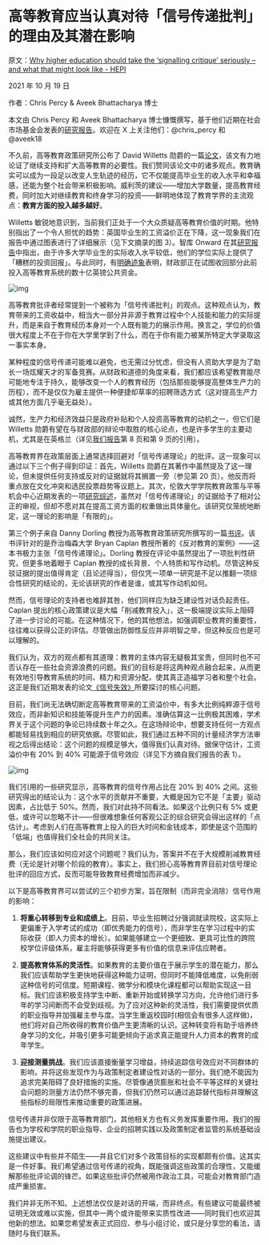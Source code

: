# 高等教育应当认真对待「信号传递批判」的理由及其潜在影响

原文：[Why higher education should take the ‘signalling critique’ seriously – and what that might look like - HEPI](https://www.hepi.ac.uk/2021/10/19/why-higher-education-should-take-the-signalling-critique-seriously-and-what-that-might-look-like/)

2021 年 10 月 19 日

作者：Chris Percy & Aveek Bhattacharya 博士

本文由 Chris Percy 和 Aveek Bhattacharya 博士慷慨撰写，基于他们近期在社会市场基金会发表的[研究报告](https://www.smf.co.uk/publications/signal-failure/)。欢迎在 X 上关注他们：@chris_percy 和 @aveek18

不久前，高等教育政策研究所公布了 David Willetts 勋爵的一篇[论文](https://www.hepi.ac.uk/2021/09/30/how-to-boost-higher-education-and-cut-public-spending-by-david-willetts/)，该文有力地论证了继续支持和扩大高等教育的必要性。我们赞同该论文中的诸多观点。教育确实可以成为一段足以改变人生轨迹的经历，它不仅能提高毕业生的收入水平和幸福感，还能为整个社会带来积极影响。威利茨的建议——增加大学数量，提高教育经费，同时加大对继续教育和终身学习的投资——鲜明地体现了教育学界的主流观点：**教育方面的投入越多越好**。

Willetts 敏锐地意识到，当前我们正处于一个大众质疑高等教育价值的时期。他特别指出了一个令人担忧的趋势：英国毕业生的工资溢价正在下降，这一现象我们在报告中通过图表进行了详细展示（见下文摘录的图 3）。智库 Onward 在其[研究报告](https://www.ukonward.com/wp-content/uploads/2021/08/J6493-ONW-A-Question-Of-Degree-190104.pdf)中指出，由于许多大学毕业生的实际收入水平较低，他们的学位实际上提供了「糟糕的投资回报」。与此同时，有[明确迹象](https://www.thetimes.co.uk/article/tories-want-to-end-the-university-boom-years-9jgggnjf8)表明，财政部正在试图收回部分此前投入高等教育系统的数十亿英镑公共资金。

![img](https://i0.wp.com/www.hepi.ac.uk/wp-content/uploads/2021/10/Figure-3-with-source.png?resize=780%2C429&ssl=1)

高等教育批评者经常提到一个被称为「信号传递批判」的观点。这种观点认为，教育带来的工资收益中，相当大一部分并非源于教育过程中个人技能和能力的实际提升，而是来自于教育经历本身对一个人既有能力的展示作用。换言之，学位的价值很大程度上不在于你在大学里学到了什么，而在于你有能力被某所特定大学录取这一事实本身。

某种程度的信号传递可能难以避免，也无需过分忧虑，但没有人资助大学是为了助长一场炫耀天才的军备竞赛。从财政和道德的角度来看，我们都应该希望教育能尽可能地专注于持久，能够改变一个人的教育经历（包括那些能够提高整体生产力的历程），而不是仅仅为雇主提供一种便捷却草率的招聘筛选方式（这对提高生产力或其他方面几乎毫无益处）。

诚然，生产力和经济效益只是政府补贴和个人投资高等教育的动机之一，但它们是 Willetts 勋爵有望在与财政部的辩论中取胜的核心论点，也是许多学生的主要动机，尤其是在英格兰（详见[我们报告](https://www.smf.co.uk/publications/signal-failure/)第 8 页和第 9 页的引用）。

高等教育界在政策层面上通常选择回避对「信号传递理论」的批评。这一现象可以通过以下三个例子得到印证：首先，Willetts 勋爵在其著作中虽然提及了这一理论，但未提供任何支持或反对的证据就将其搁置一旁（参见第 20 页）。他反而将重点放在文化冲突和选民投票趋势等议题上。其次，伦敦大学学院教育政策与平等机会中心近期发表的一项[研究综述](https://econpapers.repec.org/paper/uclcepeob/12.htm)，虽然对「信号传递理论」的证据给予了相对公正的审视，但却不愿对其在提高工资方面的权重做出具体量化。该研究仅笼统地断定，这一理论的影响是「有限的」。

第三个例子来自 Danny Dorling 教授为高等教育政策研究所撰写的一篇[书评](https://www.hepi.ac.uk/2019/09/06/review-by-danny-dorling-of-the-case-against-education-why-the-education-system-is-a-waste-of-time-and-money-by-professor-bryan-caplan-of-george-mason-university/)。该书评针对的是乔治梅森大学 Bryan Caplan 教授所著的《反对教育的案例》——这本书极力主张「信号传递理论」。Dorling 教授在评论中虽然提出了一项批判性研究，但更多地着眼于 Caplan 教授的成长背景、个人特质和写作动机。尽管这种反驳证据的提出值得肯定（且论述得当），但仅凭一项单一研究是不足以推翻一项综合性研究的结论的，无论该研究的作者是谁，或其写作动机如何。

然而，信号理论的支持者也难辞其咎，他们同样应为缺乏建设性对话负起责任。Caplan 提出的核心政策建议是大幅「削减教育投入」，这一极端提议实际上阻碍了进一步讨论的可能。在这种情况下，他的其他想法，如强调职业教育的重要性，往往难以获得公正的评估。尽管做出防御性反应并非明智之举，但这种反应也是可以理解的。

我们认为，双方的观点都有其道理：教育的主体内容无疑极其宝贵，但同时也不可否认存在一些社会资源浪费的问题。我们的目标是将这两种观点融合起来，从而更有效地引导教育系统的时间、精力和资源分配，使其真正造福学习者和整个社会。这正是我们近期发表的论文[《信号失效》](https://www.smf.co.uk/publications/signal-failure/)所要探讨的核心问题。

目前，我们尚无法确切断定高等教育带来的工资溢价中，有多大比例纯粹源于信号效应，而非新知识和技能等提升生产力的因素。准确估算这一比例极其困难，学术界关于这个问题的争论已持续数十年之久。在这场辩论中，想要支持任何一方观点都能轻易找到相应的研究依据。尽管如此，我们通过五种不同的计量经济学方法审视之后得出结论：这个问题的规模足够大，值得我们认真对待。据保守估计，工资溢价中有 20% 到 40% 可能源于信号效应（详见下方摘自我们报告的表 1）。

![img](https://i0.wp.com/www.hepi.ac.uk/wp-content/uploads/2021/10/Table-1-Estimated-signalling-share-by-technique.jpg?resize=1024%2C584&ssl=1)

我们引用的一些研究显示，高等教育的信号作用占比在 20% 到 40% 之间。这些研究得出的结论认为：这个水平的贡献并不重要，大概是因为它不是「主要」驱动因素，占比低于 50%。然而，我们对此持不同看法。如果这个比例只有 5% 或更低，或许可以忽略不计——但很难想象任何客观公正的综合研究会得出这样的「点估计」。考虑到人们在高等教育上投入的巨大时间和金钱成本，即使是这个范围的「低端」也值得我们全社会的共同关注。

那么，我们应该如何应对这个问题呢？我们认为，答案并不在于大规模削减教育经费（无论是针对哪个阶段的教育）。事实上，我们担心高等教育界目前对信号理论批评的回应方式，反而可能导致教育经费增加而非减少。

以下是高等教育界可以尝试的三个初步方案，旨在限制（而非完全消除）信号作用的影响：

1. **将重心转移到专业和成绩上**。目前，毕业生招聘过分强调就读院校，这实际上更偏重于入学考试的成功（即优秀能力的信号），而非学生在学习过程中的实际收获（即人力资本的增长）。如果能够建立一个更细致、更具可比性的跨院校学位评级体系，雇主将能够获得更多有价值的信息来评估应聘者。

2. **提高教育体系的灵活性**。如果教育的主要价值在于展示学生的潜在能力，那么我们应该帮助学生更快地获得这种能力证明，但同时不能降低难度，以免削弱这种信号的可信度。短期课程、微学分和模块化课程都可以帮助实现这一目标。我们应该积极支持学生中断、重新开始或转换学习方向，允许他们进行多年的学习间断而不会受到歧视。为了应对这种新的灵活性，我们需要提供优质的职业指导并加强雇主参与度。当学生重返校园时(相信会有很多人这样做)，他们将对自己所收得的教育价值产生更清晰的认识。这种转变将有助于培养终身学习的文化，并吸引更多可能更倾向于追求真正能提升人力资本的教育的成年学生。

3. **迎接测量挑战**。我们应该直接衡量学习增益，持续追踪信号效应对不同群体的影响，并将这些发现作为与政策制定者建设性对话的一部分。我们绝不能因为追求完美阻碍了良好措施的实施。尽管像通货膨胀和社会不平等这样的关键社会问题的测量方法仍然不够完善，但我们仍然可以通过追踪替代指标并理解这些指标的局限性来推动重要的政策进展。

信号传递并非仅限于高等教育部门，其他相关方也有义务发挥重要作用。我们的报告也为学校和学院的职业指导、企业的招聘实践以及政策制定者监管的系统基础设施提出建议。

这些建议中有些并不陌生——并且它们对多个政策目标的实现都颇有价值。这其实是一件好事。我们希望通过信号传递的视角，既能强调这些政策的合理性，又能缓解那些批评论调的锋芒。如果这些批评仍然被用作政治工具，可能会对教育部门造成严重损害。

我们并非无所不知。上述想法仅仅是对话的开端，而非终点。有些建议可能最终被证明无效或难以实施，但其中一两个或许能带来实质性改进——同时我们也欢迎其他新的想法。如果您希望发表正式回应、参与小组讨论，或只是分享您的看法，请随时与我们联系。